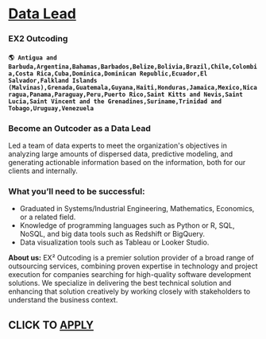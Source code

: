 # [Data Lead](https://www.remotewlb.com/apply/data-lead-61652)  
### EX2 Outcoding  
#### `🌎 Antigua and Barbuda,Argentina,Bahamas,Barbados,Belize,Bolivia,Brazil,Chile,Colombia,Costa Rica,Cuba,Dominica,Dominican Republic,Ecuador,El Salvador,Falkland Islands (Malvinas),Grenada,Guatemala,Guyana,Haiti,Honduras,Jamaica,Mexico,Nicaragua,Panama,Paraguay,Peru,Puerto Rico,Saint Kitts and Nevis,Saint Lucia,Saint Vincent and the Grenadines,Suriname,Trinidad and Tobago,Uruguay,Venezuela`  

### Become an Outcoder as a Data Lead

Led a team of data experts to meet the organization's objectives in analyzing large amounts of dispersed data, predictive modeling, and generating actionable information based on the information, both for our clients and internally.

### What you’ll need to be successful:

  * Graduated in Systems/Industrial Engineering, Mathematics, Economics, or a related field. 
  * Knowledge of programming languages ​​such as Python or R, SQL, NoSQL, and big data tools such as Redshift or BigQuery. 
  * Data visualization tools such as Tableau or Looker Studio.  

 **About us:** EX² Outcoding is a premier solution provider of a broad range of outsourcing services, combining proven expertise in technology and project execution for companies searching for high-quality software development solutions. We specialize in delivering the best technical solution and enhancing that solution creatively by working closely with stakeholders to understand the business context.

  
## CLICK TO [APPLY](https://www.remotewlb.com/apply/data-lead-61652)

